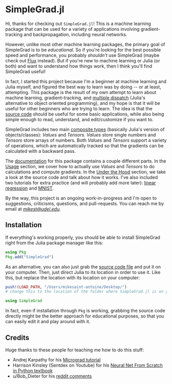 # SimpleGrad.jl

Hi, thanks for checking out `SimpleGrad.jl`! This is a machine learning package that can be used for a variety of applications involving gradient-tracking and backpropagation, including neural networks. 

However, unlike most other machine learning packages, the primary goal of SimpleGrad is to be *educational*. So if you're looking for the best possible speed and performance, you probably *shouldn't* use SimpleGrad (maybe check out [Flux](https://fluxml.ai/) instead). But if you're new to machine learning or Julia (or both) and want to understand how things work, then I think you'll find SimpleGrad useful! 

In fact, I started this project because I'm a beginner at machine learning and Julia myself, and figured the best way to learn was by doing -- or at least, attempting. This package is the result of my own attempt to learn about machine learning, gradient-tracking, and [multiple dispatch](https://docs.julialang.org/en/v1/manual/methods/) (Julia's alternative to object oriented programming), and my hope is that it will be useful for other beginners who are trying to learn. The idea is that the [source code](https://github.com/mikesaint-antoine/SimpleGrad.jl/blob/main/src/SimpleGrad.jl) should be useful for some basic applications, while also being simple enough to read, understand, and edit/customize if you want to.

SimpleGrad includes two main [composite types](https://docs.julialang.org/en/v1/manual/types/#Composite-Types) (basically Julia's version of objects/classes): *Values* and *Tensors*. *Values* store single numbers and *Tensors* store arrays of numbers. Both *Values* and *Tensors* support a variety of operations, which are automatically tracked so that the gradients can be calculated with a backward pass.

The [documentation](https://mikesaint-antoine.github.io/SimpleGrad.jl) for this package contains a couple different parts. In the [Usage](https://mikesaint-antoine.github.io/SimpleGrad.jl/usage/) section, we cover how to actually use *Values* and *Tensors* to do calculations and compute gradients. In the [Under the Hood](https://mikesaint-antoine.github.io/SimpleGrad.jl/under_the_hood/) section, we take a look at the source code and talk about how it works. I've also included two tutorials for extra practice (and will probably add more later): [linear regression](https://mikesaint-antoine.github.io/SimpleGrad.jl/tutorials/linear_regression/) and [MNIST](https://mikesaint-antoine.github.io/SimpleGrad.jl/tutorials/mnist/).

By the way, this project is an ongoing work-in-progress and I'm open to suggestions, criticisms, questions, and pull-requests. You can reach me by email at *mikest@udel.edu*.

## Installation

If everything's working properly, you should be able to install SimpleGrad right from the Julia package manager like this:

```julia
using Pkg
Pkg.add("SimpleGrad")
```
As an alternative, you can also just grab the [source code file](https://github.com/mikesaint-antoine/SimpleGrad.jl/blob/main/src/SimpleGrad.jl) and put it on your computer. Then, just direct Julia to its location in order to use it. Like this, but replace the location with its location on your computer:

```julia
push!(LOAD_PATH, "/Users/mikesaint-antoine/Desktop/") 
# change this to the location of the folder where SimpleGrad.jl is on your computer

using SimpleGrad
```
In fact, even if installation through ```Pkg``` is working, grabbing the source code directly might be the better approach for educational purposes, so that you can easily edit it and play around with it.


## Credits

Huge thanks to these people for teaching me how to do this stuff:

- Andrej Karpathy for his [Micrograd tutorial](https://www.youtube.com/watch?v=VMj-3S1tku0)
- Harrison Kinsley (Sentdex on Youtube) for his [Neural Net From Scratch in Python textbook](https://nnfs.io/)
- u/Bob_Dieter for his [reddit comments](https://www.reddit.com/r/Julia/comments/18knzll/comment/kdytys3)
